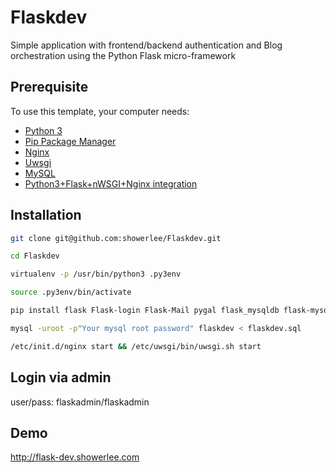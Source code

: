 # Flaskdev

Simple application with frontend/backend authentication and Blog orchestration using the Python Flask micro-framework

## Prerequisite

To use this template, your computer needs:

- [Python 3](https://python.org)
- [Pip Package Manager](https://pypi.python.org/pypi)
- [Nginx](https://nginx.org/en/)
- [Uwsgi](https://uwsgi-docs.readthedocs.io/en/latest/)
- [MySQL](https://www.mysql.com/)
- [Python3+Flask+nWSGI+Nginx integration](http://www.showerlee.com/archives/2024)

## Installation

```bash
git clone git@github.com:showerlee/Flaskdev.git
```

```bash
cd Flaskdev
```

```bash
virtualenv -p /usr/bin/python3 .py3env
```

```bash
source .py3env/bin/activate
```

```bash
pip install flask Flask-login Flask-Mail pygal flask_mysqldb flask-mysql Flask-WTF passlib uwsgi requests Flask-Uploads
```

```bash
mysql -uroot -p"Your mysql root password" flaskdev < flaskdev.sql
```

```bash
/etc/init.d/nginx start && /etc/uwsgi/bin/uwsgi.sh start
```
## Login via admin
user/pass: flaskadmin/flaskadmin

## Demo
http://flask-dev.showerlee.com
